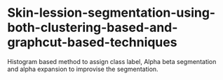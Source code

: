 # Skin-lession-segmentation-using-both-clustering-based-and-graphcut-based-techniques
Histogram based method to assign class label, Alpha beta segmentation and alpha expansion to improvise the segmentation.
